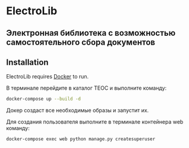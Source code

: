 # ElectroLib
## Электронная библиотека с возможностью самостоятельного сбора документов



## Installation

ElectroLib requires [Docker](https://www.docker.com/) to run.

В терминале перейдите в каталог TEOC и выполните команду:
```sh
docker-compose up --build -d
```

 
Докер создаст все необходимые образы и запустит их.

Для создания пользователя выполните в терминале контейнера web команду:
```sh
docker-compose exec web python manage.py createsuperuser
```




